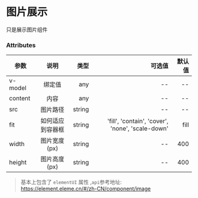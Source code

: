 # 图片展示

只是展示图片组件

### Attributes

| 参数        |          说明          |   类型 | 可选值 |       默认值 |
| ----------- | :--------------------: | -----: | -----: | -----------: |
| v-model     |         绑定值         |    any |     -- |           -- |
| content     |          内容          |    any |     -- |           -- |
| src |     图片路径     | string |     -- | -- |  网络图片
| fit       |     如何适应到容器框     | string |     'fill', 'contain', 'cover', 'none', 'scale-down' |         fill |
| width   | 图片宽度(px) | string |     -- |           400 |
| height   | 图片高度(px) | string |     -- |           400 |

>基本上包含了 `elementUI` 属性 ,`api`参考地址: https://element.eleme.cn/#/zh-CN/component/image